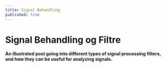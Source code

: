 ```yaml
---
title: Signal Behandling
published: true
---
```


# [](#header-1)Signal Behandling og Filtre

**An illustrated post going into different types of signal processing filters, and how they can be useful for analyzing signals.**
